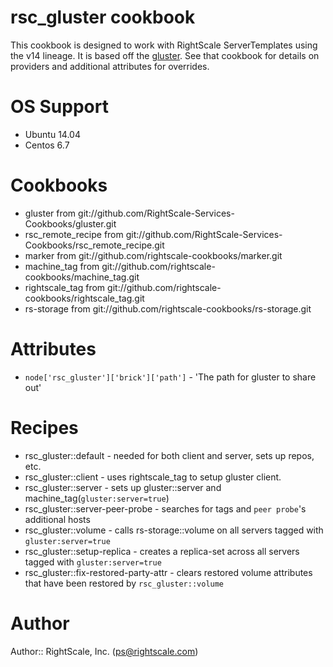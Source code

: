 # rsc_gluster cookbook
This cookbook is designed to work with RightScale ServerTemplates using the v14 lineage.
It is based off the [gluster](https://github.com/RightScale-Services-Cookbooks/gluster).  See that
cookbook for details on providers and additional attributes for overrides.

# OS Support
* Ubuntu 14.04
* Centos 6.7

# Cookbooks
* gluster from git://github.com/RightScale-Services-Cookbooks/gluster.git
* rsc_remote_recipe from git://github.com/RightScale-Services-Cookbooks/rsc_remote_recipe.git
* marker from git://github.com/rightscale-cookbooks/marker.git
* machine_tag from git://github.com/rightscale-cookbooks/machine_tag.git
* rightscale_tag from git://github.com/rightscale-cookbooks/rightscale_tag.git
* rs-storage from git://github.com/rightscale-cookbooks/rs-storage.git

# Attributes
* `node['rsc_gluster']['brick']['path']` - 'The path for gluster to share out'

# Recipes
* rsc_gluster::default - needed for both client and server, sets up repos, etc.
* rsc_gluster::client - uses rightscale_tag to setup gluster client.
* rsc_gluster::server - sets up gluster::server and machine_tag(`gluster:server=true`)
* rsc_gluster::server-peer-probe - searches for tags and `peer probe`'s additional hosts
* rsc_gluster::volume - calls rs-storage::volume on all servers tagged with `gluster:server=true`
* rsc_gluster::setup-replica - creates a replica-set across all servers tagged with `gluster:server=true`
* rsc_gluster::fix-restored-party-attr - clears restored volume attributes that have been restored by `rsc_gluster::volume`

# Author
Author:: RightScale, Inc. (<ps@rightscale.com>)
